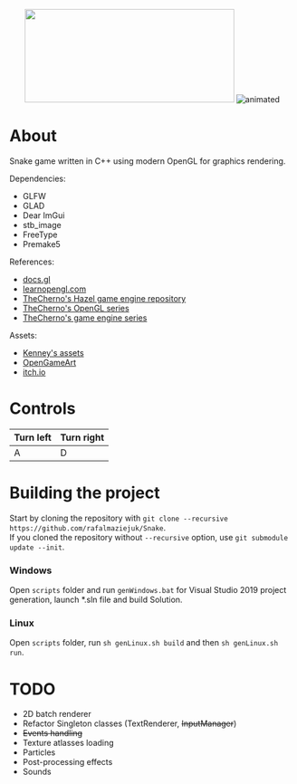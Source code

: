 <p align="center">
	<img width="370" height="165" src="https://imgur.com/AwjurNw.png">
	<img src="https://media.giphy.com/media/hL5qjOYP2FmpXxBKYp/giphy.gif" alt="animated">
</p>  

# About
Snake game written in C++ using modern OpenGL for graphics rendering.

Dependencies:  
* GLFW
* GLAD
* Dear ImGui
* stb_image
* FreeType
* Premake5  

References:  
* [docs.gl](https://docs.gl "docs.gl")
* [learnopengl.com](https://learnopengl.com "learnopengl.com")
* [TheCherno's Hazel game engine repository](https://github.com/TheCherno/Hazel "Hazel")
* [TheCherno's OpenGL series](https://www.youtube.com/watch?v=W3gAzLwfIP0&list=PLlrATfBNZ98foTJPJ_Ev03o2oq3-GGOS2 "OpenGL series")
* [TheCherno's game engine series](https://www.youtube.com/watch?v=JxIZbV_XjAs&list=PLlrATfBNZ98dC-V-N3m0Go4deliWHPFwT "Game engine series")

Assets:  
* [Kenney's assets](https://www.kenney.nl/assets/simple-space "Simple space")
* [OpenGameArt](https://opengameart.org/ "OpenGameArt")
* [itch.io](https://itch.io/game-assets "itch.io")

# Controls
Turn left | Turn right
--------- | ----------
A         | D

# Building the project
Start by cloning the repository with `git clone --recursive https://github.com/rafalmaziejuk/Snake`.  
If you cloned the repository without `--recursive` option, use `git submodule update --init`.

### Windows
Open `scripts` folder and run `genWindows.bat` for Visual Studio 2019 project generation, launch *.sln file and build Solution.

### Linux
Open `scripts` folder, run `sh genLinux.sh build` and then `sh genLinux.sh run`.

# TODO
* 2D batch renderer
* Refactor Singleton classes (TextRenderer, ~~InputManager~~)
* ~~Events handling~~
* Texture atlasses loading
* Particles
* Post-processing effects
* Sounds